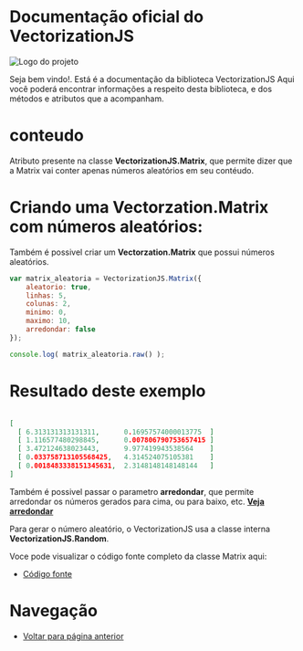# Documentação oficial do VectorizationJS
![Logo do projeto](https://github.com/WilliamJardim/VectorizationJS/blob/main/imagens/logo512x512.png)

Seja bem vindo!. Está é a documentação da biblioteca VectorizationJS
Aqui você poderá encontrar informações a respeito desta biblioteca, e dos métodos e atributos que a acompanham.

# conteudo
Atributo presente na classe **VectorizationJS.Matrix**, que permite dizer que a Matrix vai conter apenas números aleatórios em seu contéudo.

# Criando uma **Vectorzation.Matrix** com números aleatórios:
Também é possivel criar um **Vectorzation.Matrix** que possui números aleatórios.

```javascript
var matrix_aleatoria = VectorizationJS.Matrix({ 
    aleatorio: true, 
    linhas: 5, 
    colunas: 2, 
    minimo: 0, 
    maximo: 10,
    arredondar: false 
});

console.log( matrix_aleatoria.raw() );

```

# Resultado deste exemplo
```json

[
  [ 6.313131313131311,      0.16957574000013775  ]
  [ 1.116577480298845,      0.007806790753657415 ]
  [ 3.472124638023443,      9.977419943538564    ]
  [ 0.033758713105568425,   4.314524075105381    ]
  [ 0.0018483338151345631,  2.3148148148148144   ]
]

```

Também é possivel passar o parametro **arredondar**, que permite arredondar os números gerados para cima, ou para baixo, etc. **[Veja arredondar](arredondar.md)**

Para gerar o número aleatório, o VectorizationJS usa a classe interna **VectorizationJS.Random**.

Voce pode visualizar o código fonte completo da classe Matrix aqui:
* [Código fonte](https://github.com/WilliamJardim/VectorizationJS/blob/main/src/Matrix.js)

# Navegação
* [Voltar para página anterior](../page.md)